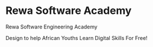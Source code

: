 # Rewa Software Academy
Rewa Software Engineering Academy

Design to help African Youths Learn Digital Skills For Free!
